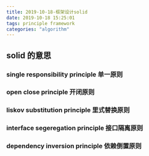 ```yaml
---
title: 2019-10-18-框架设计solid
date: 2019-10-18 15:25:01
tags: principle framework
categories: "algorithm"
---
```


## solid 的意思

### single responsibility principle 单一原则

### open close principle 开闭原则

### liskov substitution principle 里式替换原则

### interface segeregation principle 接口隔离原则

### dependency inversion principle 依赖倒置原则
